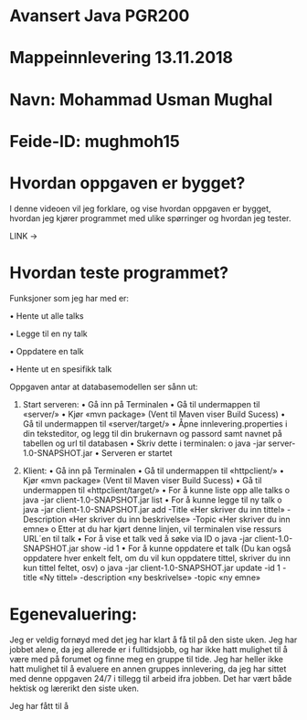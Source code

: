 # Avansert Java PGR200
# Mappeinnlevering 13.11.2018

# Navn: Mohammad Usman Mughal
# Feide-ID: mughmoh15

# Hvordan oppgaven er bygget?
I denne videoen vil jeg forklare, og vise hvordan oppgaven er bygget, hvordan jeg kjører programmet med ulike spørringer og hvordan jeg tester.

LINK ->

# Hvordan teste programmet?
Funksjoner som jeg har med er:

  •	Hente ut alle talks

  •	Legge til en ny talk

  •	Oppdatere en talk

  •	Hente ut en spesifikk talk

Oppgaven antar at databasemodellen ser sånn ut:


1.	Start serveren:
•	Gå inn på Terminalen
•	Gå til undermappen til «server/»
•	Kjør «mvn package» (Vent til Maven viser Build Sucess)
•	Gå til undermappen til «server/target/»
•	Åpne innlevering.properties i din teksteditor, og legg til din brukernavn og passord samt navnet på tabellen og url til databasen
•	Skriv dette i terminalen:
o	java -jar server-1.0-SNAPSHOT.jar
•	Serveren er startet

2.	Klient:
•	Gå inn på Terminalen
•	Gå til undermappen til «httpclient/»
•	Kjør «mvn package» (Vent til Maven viser Build Sucess)
•	Gå til undermappen til «httpclient/target/»
•	For å kunne liste opp alle talks
o	java -jar client-1.0-SNAPSHOT.jar list
•	For å kunne legge til ny talk
o	java -jar client-1.0-SNAPSHOT.jar add -Title «Her skriver du inn tittel» -Description «Her skriver du inn beskrivelse» -Topic «Her skriver du inn emne»
o	Etter at du har kjørt denne linjen, vil terminalen vise ressurs URL´en til talk
•	For å vise et talk ved å søke via ID
o	java -jar client-1.0-SNAPSHOT.jar show -id 1
•	For å kunne oppdatere et talk (Du kan også oppdatere hver enkelt felt, om du vil kun oppdatere tittel, skriver du inn kun tittel feltet, osv)
o	java -jar client-1.0-SNAPSHOT.jar update -id 1 -title «Ny tittel» -description «ny beskrivelse» -topic «ny emne»

# Egenevaluering:
Jeg er veldig fornøyd med det jeg har klart å få til på den siste uken. Jeg har jobbet alene, da jeg allerede er i fulltidsjobb, og har ikke hatt mulighet til å være med på forumet og finne meg en gruppe til tide. Jeg har heller ikke hatt mulighet til å evaluere en annen gruppes innlevering, da jeg har sittet med denne oppgaven 24/7 i tillegg til arbeid ifra jobben. Det har vært både hektisk og lærerikt den siste uken. 

Jeg har fått til å 
